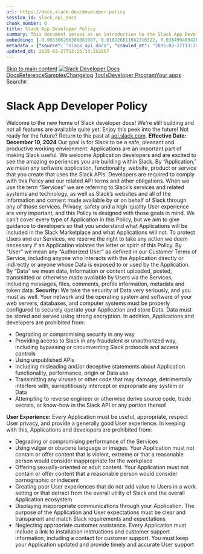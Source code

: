 ```yaml
---
url: https://docs.slack.dev/developer-policy
session_id: slack_api_docs
chunk_number: 0
title: Slack App Developer Policy
summary: This document serves as an introduction to the Slack App Developer Policy, outlining the framework for developing applications within Slack to ensure a safe and productive environment. It notes that the effective date is December 10, 2024, and invites developers to explore the ongoing changes to the documentation.
embedding: [-0.003306266386061907, 0.018226811662316322, 0.038499489426612854, 0.001566781778819859, 0.02787161059677601, -0.013185211457312107, -0.02298278734087944, -0.02776533178985119, -0.00652950257062912, 0.05186404660344124, 0.0073000239208340645, -0.061641693115234375, -0.003835999872535467, -0.0005176939303055406, -0.020817356184124947, 0.037038154900074005, -0.010309041477739811, 0.0036134785041213036, -0.012082569301128387, 0.019900701940059662, 0.05446787551045418, 0.040997039526700974, -0.058665886521339417, 0.057656239718198776, -0.004198011942207813, -0.021800436079502106, -0.01296601165086031, 0.016752192750573158, -0.008362811990082264, -0.020285962149500847, 0.009704581461846828, -0.036187924444675446, 0.0031833816319704056, 0.035125136375427246, 0.04968532919883728, -0.004284363240003586, 0.01598167233169079, 0.02670254372060299, 0.03964198753237724, -0.04445109888911247, -0.02548033744096756, -0.03331839665770531, 0.016180943697690964, 0.009352533146739006, -0.04487621411681175, 0.0399608239531517, -0.031086543574929237, -0.011046350933611393, -0.020126543939113617, -0.0034175270702689886, -0.05406932905316353, -0.01406865380704403, 0.02858899161219597, 0.001026254496537149, -0.04516848176717758, -0.010926787741482258, -0.008980557322502136, -0.023819731548428535, -0.04277721047401428, -0.010156266391277313, 0.023500895127654076, -0.008708218112587929, -0.05781565606594086, -0.012049357406795025, -0.029040677472949028, -0.020126543939113617, 0.005792193580418825, -0.0020508484449237585, 0.023713452741503716, 0.019488871097564697, 0.0447433665394783, -0.0072734542191028595, -0.01101313903927803, -0.002588884672150016, -0.008867636322975159, -0.031936775892972946, 0.02465667761862278, 0.059516116976737976, -0.0020392241422086954, -0.024404264986515045, -0.05080125853419304, 0.05648717284202576, -0.017509428784251213, 0.010594666004180908, -0.09086836129426956, 0.05584950000047684, -0.06323587894439697, -0.04277721047401428, -0.006167490500956774, 0.016871755942702293, -0.038605768233537674, 0.04407912492752075, -0.05542438477277756, 0.0272870771586895, 0.04745347797870636, -0.000307834823615849, 0.00024659998598508537, 0.004759296774864197, 0.019860846921801567, 0.04492935538291931, 0.037330422550439835, -0.02269051969051361, -0.061907391995191574, -0.061694834381341934, 0.04540760815143585, -0.040385935455560684, -0.001199787831865251, -0.0020126544404774904, 0.00021795454085804522, -0.034992288798093796, -0.09124033153057098, 0.00523422984406352, 0.008641793392598629, -0.009903853759169579, -0.011398399248719215, -0.021189332008361816, -0.030900556594133377, 0.006496290676295757, 0.021242471411824226, -0.04508877173066139, -0.07402317225933075, -0.01355054508894682, 0.0064132604748010635, -0.02091035060584545, 0.0252943504601717, 0.00045376058551482856, 0.019116895273327827, 0.021215902641415596, -0.07588305324316025, -0.0252943504601717, 0.05228916183114052, -0.029625210911035538, 0.07296038419008255, -0.061163440346717834, -0.036400482058525085, -0.011870011687278748, -0.037356991320848465, -0.010607951320707798, -0.034912578761577606, -0.031617939472198486, 0.05159834772348404, -0.016287222504615784, -0.022225549444556236, 0.012906230054795742, -0.04817085713148117, -0.05417560786008835, -0.036878738552331924, -0.010342254303395748, -0.02768562361598015, 0.06376726925373077, 0.021375320851802826, 0.03297299146652222, -0.01453362312167883, 0.02308906614780426, 0.017097599804401398, -0.0287484098225832, 0.07768978923559189, 0.09448184072971344, -0.020883779972791672, -0.031086543574929237, -0.038313500583171844, 0.012188848108053207, -0.008980557322502136, 0.002733357483521104, -0.04224581643939018, -0.02869527041912079, 0.05090753734111786, -0.057549960911273956, -0.06291703879833221, 0.015383853577077389, -0.0005143727175891399, -0.038526058197021484, -0.030767707154154778, 0.0042146178893744946, 0.011790302582085133, -0.033770084381103516, -0.003073781728744507, -0.033584095537662506, -0.007492654025554657, -0.023660313338041306, -0.01317856926470995, -0.004805793520063162, -0.04931335523724556, -0.04139558598399162, -0.04532790184020996, -0.003000715048983693, -0.04383999854326248, 0.015782399103045464, -0.025227926671504974, -0.037091296166181564, -0.018386229872703552, 0.007751708850264549, 0.013045720756053925, -0.03188363462686539, 0.035231415182352066, -0.018054109066724777, 0.003998739179223776, 0.0027649090625345707, 0.016924895346164703, -0.005742375273257494, 0.0458061546087265, 0.020897066220641136, 0.019130181521177292, -0.037463270127773285, 0.039270009845495224, -0.018359659239649773, 0.009498666040599346, 0.017336726188659668, -0.04333517327904701, -0.026370422914624214, 0.03299956023693085, -0.0312725305557251, -0.013344629667699337, 0.03342467546463013, -0.032840143889188766, -0.010833793319761753, 0.036081645637750626, 0.03145851939916611, -0.02760591357946396, 0.03262758627533913, -0.05433502793312073, 0.06445807963609695, -0.00249090907163918, -0.0032581088598817587, 0.023182058706879616, 0.032149333506822586, -0.017575854435563087, -0.029545500874519348, -0.0055696722120046616, 0.017602423205971718, 0.009950350970029831, 0.016885042190551758, -0.012235344387590885, -0.058612748980522156, 0.0450090654194355, -0.07189759612083435, 0.026848677545785904, 0.0035337693989276886, -0.009923781268298626, 0.03998739272356033, 0.03201648220419884, 0.005994787439703941, 0.007499296683818102, 0.016526350751519203, 0.030900556594133377, 0.015622980892658234, -0.011132702231407166, -0.036745887249708176, 0.03209619224071503, 0.02510836161673069, 0.0479317307472229, 0.020046835765242577, 0.028721841052174568, -0.022756943479180336, -0.005230908747762442, -0.057868797332048416, 0.03329182788729668, 0.0073000239208340645, 0.025121647864580154, -0.010295757092535496, -0.014307781122624874, 0.02593202330172062, -0.029465792700648308, 0.0018150423420593143, -0.009086836129426956, 0.019209889695048332, 0.034407757222652435, -0.002718412084504962, 0.02470981702208519, 0.012414690107107162, 0.017907975241541862, 0.015503417700529099, 0.011770375072956085, 0.011079562827944756, -0.015410423278808594, -0.014347635209560394, 0.035629961639642715, 0.032388459891080856, -0.022969501093029976, -0.0030654785223305225, -0.06658365577459335, -0.00791112706065178, -0.01606138050556183, -0.006436508614569902, 0.018439369276165962, -0.010056629776954651, 0.02776533178985119, -0.02096349000930786, -0.02319534495472908, -0.018492508679628372, -0.020073404535651207, 0.0519171841442585, -0.017934544011950493, -0.017801696434617043, 0.023500895127654076, 0.04312261566519737, 0.04692208394408226, -0.023288337513804436, -0.036373913288116455, -0.01090686023235321, 0.0022999392822384834, 0.012129065580666065, 0.010634521022439003, -0.02292964793741703, 0.016446640715003014, 0.033823221921920776, 0.04870225116610527, 0.014440629631280899, 0.005277405958622694, -0.04503563418984413, 0.016752192750573158, 0.0013949089916422963, -0.038658905774354935, -0.08991184830665588, -0.05717798322439194, -0.013145356439054012, 0.033026132732629776, 0.038419779390096664, 0.0015227756230160594, -0.02500208280980587, 0.011670738458633423, -0.0053172605112195015, -0.001781830214895308, -0.038579199463129044, -0.010607951320707798, -0.036028508096933365, -0.01648649573326111, -0.003865890670567751, 0.010302399285137653, -0.036001939326524734, 0.07535165548324585, -0.08385396003723145, -0.018279951065778732, 0.0003092878614552319, 0.0029957331717014313, -0.02792475000023842, 0.030050326138734818, 0.07248213142156601, -0.022092701867222786, 0.004314254503697157, -0.009166545234620571, -0.057443682104349136, -0.026131296530365944, -0.018386229872703552, 0.0060246787033975124, 0.05141236260533333, -0.0063302298076450825, 0.031006835401058197, -4.613371129380539e-05, 0.07630816847085953, -0.05114666372537613, -0.06530831009149551, 0.004304290749132633, -0.002089042216539383, -7.09909072611481e-05, 0.003126921132206917, 0.03985454514622688, -0.06700877100229263, -0.024138567969202995, 0.028668701648712158, -0.037914954125881195, -0.02436440996825695, 0.018372943624854088, -0.023872870951890945, 0.010402035899460316, 0.008482375182211399, 0.0016165999695658684, -0.07556421309709549, 0.026290712878108025, -0.007698569446802139, 0.017230447381734848, 0.013424338772892952, 0.018744919449090958, -0.024962229654192924, -0.0159019622951746, -0.006306981667876244, -0.008150254376232624, 0.022092701867222786, 0.036081645637750626, -0.007778278551995754, 0.020843926817178726, 0.038712047040462494, -0.012660459615290165, -0.03188363462686539, 0.011059636250138283, 0.03191020339727402, -0.0070143998600542545, -0.0028329938650131226, -0.008150254376232624, 0.0072734542191028595, 0.025174787268042564, 0.0063567995093762875, -0.010036702267825603, 0.021906714886426926, 0.024483975023031235, 0.0015368908643722534, 0.034726593643426895, 0.0042478302493691444, 0.061694834381341934, -0.034567173570394516, 0.02606487087905407, 0.017615707591176033, -0.0030604968778789043, 0.02253110148012638, -0.057124845683574677, -0.04399941489100456, 0.004912072326987982, -0.0231687743216753, 0.001634866581298411, 0.03241502866148949, 0.014573478139936924, 0.01563626527786255, 0.01611451990902424, -0.029811197891831398, -0.002585563575848937, -0.04575301706790924, 0.05284712463617325, 0.014002230018377304, 0.0242315623909235, 0.04381342977285385, 0.032282181084156036, -0.06270448118448257, 0.017894690856337547, -0.022544385865330696, -0.008356168866157532, 0.037064723670482635, 0.02239825390279293, -0.019648289307951927, 0.003786181565374136, -0.023394616320729256, -0.040146809071302414, -0.0020342422649264336, 0.04825056716799736, -0.033902931958436966, -0.029811197891831398, -0.028934398666024208, -0.02736678719520569, -0.011139344424009323, 0.010069914162158966, 0.020458664745092392, -0.012394762597978115, -0.030820846557617188, -0.020099975168704987, 0.03297299146652222, -0.01587539352476597, 0.02205284684896469, -0.05157177895307541, -0.01307229045778513, 0.002595527097582817, -0.004085090477019548, -0.04987131804227829, 0.0123814782127738, 0.018200241029262543, 0.007147247903048992, -0.02144174464046955, -0.028721841052174568, 0.015596411190927029, 0.006499611772596836, 0.017177307978272438, 0.02917352505028248, 0.024111999198794365, 0.012089211493730545, -0.02292964793741703, 0.018505793064832687, 0.0026569694746285677, -0.04631097987294197, -0.004516848362982273, 0.011232338845729828, -0.01133197546005249, -0.011697308160364628, 0.01417493261396885, -0.0030073574744164944, 0.018970763310790062, -0.016459926962852478, -0.030369162559509277, -0.035071998834609985, 0.029837768524885178, 0.004327539354562759, 0.05553066357970238, -0.011571102775633335, -0.009452168829739094, 0.01463990192860365, -0.03244159743189812, 0.02510836161673069, 0.0519171841442585, 0.019953841343522072, 0.02250453270971775, 0.018904337659478188, -0.037861816585063934, 0.005559708923101425, -0.04562016576528549, -0.0032963028643280268, 0.06435180455446243, -0.015065017156302929, -0.026556409895420074, -0.02348761074244976, 0.009498666040599346, -0.03143195062875748, -0.016924895346164703, -0.0057025207206606865, -0.017323441803455353, -0.0479317307472229, -0.01301915105432272, 0.0315382294356823, 0.04264436289668083, -0.013065648265182972, 0.0018715029582381248, -0.03911059349775314, -0.015968387946486473, -0.009352533146739006, -0.004486957564949989, -0.029678350314497948, 0.03230874985456467, 0.0037662542890757322, -0.04322889447212219, 0.02813730761408806, -0.022092701867222786, 0.061057161539793015, 0.006144241895526648, -0.014759466052055359, 0.0005936666275374591, -0.014520338736474514, -0.004467030055820942, -0.004085090477019548, -0.017668846994638443, -0.012241987511515617, -0.03331839665770531, -0.017257018014788628, -0.02364702895283699, -0.007572363130748272, 0.009531877934932709, -0.00397549057379365, 0.00046663027023896575, -0.010720872320234776, 0.01416164729744196, 0.025653041899204254, -0.018944192677736282, -0.025945307686924934, 0.00629701791331172, 0.005679272580891848, 0.0015518362633883953, 0.010355538688600063, 0.035975366830825806, 0.003845963394269347, -0.025227926671504974, -0.02138860523700714, 0.0027483028825372458, -0.02704795077443123, 0.0035769452806562185, -0.005815442185848951, -0.002686860505491495, 0.01587539352476597, 0.017921259626746178, 0.0042212605476379395, 0.008575369603931904, 0.011763732880353928, -0.01422807201743126, -0.002175393747165799, 0.0026785575319081545, 0.004699514713138342, 0.011896581389009953, -0.035815950483083725, 0.023607173934578896, 0.015237720683217049, -0.018811345100402832, 0.01190322358161211, 0.0038592482451349497, -0.01084043551236391, -0.020458664745092392, 0.030528580769896507, -0.0016232423949986696, -0.010156266391277313, -0.017894690856337547, 0.028004460036754608, 0.025387344881892204, -0.022225549444556236, 0.002142181620001793, -0.010129696689546108, 0.012873017229139805, -0.0045533813536167145, -0.026370422914624214, -0.0016423392808064818, -0.02269051969051361, 0.02585231326520443, -0.04785202071070671, -0.02404557541012764, -0.016898326575756073, 0.012534254230558872, -0.036613039672374725, -0.029784629121422768, 0.02540062926709652, -0.024404264986515045, -0.02173401042819023, -0.0034872726537287235, 0.03246816620230675, 0.006981187500059605, -0.006213987711817026, 0.010568096302449703, -0.026636119931936264, -0.0034972361754626036, 0.015862109139561653, -0.03191020339727402, -0.009013769216835499, -0.007545793429017067, -0.007319950964301825, 0.0023215271066874266, 0.011351902037858963, 0.006446472369134426, 0.002150484826415777, -0.02595859207212925, 0.00305219367146492, -0.009638156741857529, -0.009120048023760319, -0.03289328143000603, -0.012886302545666695, 0.008661720901727676, 0.016180943697690964, 0.002547369571402669, 0.003186702961102128, 0.013132072053849697, -0.057762518525123596, -0.022305259481072426, 0.02327505312860012, 0.036799028515815735, 0.041236165910959244, 0.007545793429017067, -0.019595149904489517, -0.04596557468175888, -0.0052906908094882965, -0.0059582544490695, -0.0024659999180585146, 0.025998447090387344, 0.01592853292822838, -0.018040822818875313, 0.011943078599870205, -0.010873648338019848, -0.005599563475698233, -0.011471466161310673, 0.019356023520231247, -0.025998447090387344, 0.008010763674974442, 0.0063302298076450825, 0.025573331862688065, -0.015011877752840519, -0.008256533183157444, 0.006120993755757809, -0.02864213101565838, 0.015171295963227749, 0.030156604945659637, 7.202878623502329e-05, -0.018213525414466858, -0.0040618423372507095, 0.011365187354385853, -0.015038447454571724, 0.04601871222257614, 0.01632707752287388, -0.029040677472949028, 0.010003490373492241, -0.001808399916626513, 0.037888385355472565, -0.018147101625800133, 0.025679610669612885, -0.004855611827224493, 0.009538521058857441, 0.006320266518741846, 0.009863999672234058, -0.004991781432181597, 0.014865744858980179, 0.016499780118465424, 0.005778908729553223, -0.05088096857070923, 0.059834953397512436, 0.05149206891655922, -0.00576562387868762, 0.02444412000477314, -0.003213272662833333, -0.01595510169863701, -0.03974826633930206, 0.0221059862524271, 0.01190322358161211, -0.034248337149620056, 0.016127804294228554, -0.03252130746841431, -0.008422593586146832, 0.0020442060194909573, -0.023128919303417206, 0.00631694495677948, 0.0463375486433506, -5.0726324843708426e-05, -0.03236188739538193, 0.008967272005975246, -0.029386082664132118, 0.018346374854445457, -0.033982641994953156, 0.006612532772123814, 0.008090471848845482, -0.019090326502919197, 0.015038447454571724, -0.019887417554855347, -0.06397982686758041, -0.012520968914031982, 0.021162763237953186, -0.010900218039751053, -0.010873648338019848, -0.033344969153404236, 0.009976920671761036, 0.0072203148156404495, -0.029704919084906578, 0.014507053419947624, -0.03299956023693085, 0.014520338736474514, 0.012760096229612827, -0.021401889622211456, 0.025360774248838425, 0.0023680240847170353, -0.02128232643008232, -0.005433502607047558, -0.034646883606910706, 0.0038592482451349497, 0.007612217683345079, -0.008170180954039097, 7.71662816987373e-05, -0.04006710276007652, -0.016606058925390244, -0.005254157353192568, 0.0009291090536862612, -0.010933429934084415, 0.037728969007730484, -0.0028645452111959457, -0.0003491424140520394, 0.010833793319761753, 0.014600047841668129, 0.02723393775522709, 0.0047958302311599255, -0.04583272337913513, -0.006426545325666666, -0.017894690856337547, 0.0458061546087265, 0.0044006058014929295, 0.006758666131645441, 0.02202627807855606, 0.014905598945915699, -0.0008311332785524428, 0.02829672582447529, 0.0023680240847170353, -0.007685284595936537, -0.011783660389482975, 0.010654447600245476, 0.010302399285137653, 0.037702396512031555, 0.03911059349775314, 0.011126060038805008, -0.03143195062875748, -0.007632145192474127, -0.01158438716083765, -0.004586593713611364, -0.01432106550782919, 0.022730374708771706, -0.0025988484267145395, 0.04572644457221031, 0.015476847998797894, 0.05003073811531067, -0.05239544063806534, 0.0008776302565820515, 0.005015030037611723, -0.012248629704117775, -0.04755975678563118, -0.009392387233674526, 0.04864911362528801, 0.025041937828063965, 0.02385958656668663, -0.0022833331022411585, -0.0016481514321640134, 0.036214493215084076, 0.04174099117517471, -0.04880852997303009, -0.05252828821539879, -0.0063302298076450825, 0.037463270127773285, -0.024165138602256775, -0.02114947699010372, 0.007034326903522015, 0.008708218112587929, -0.010807223618030548, -0.02776533178985119, -0.02335476316511631, -0.00571248447522521, -0.0226373802870512, -0.019249744713306427, -0.02478952519595623, -0.04591243341565132, -0.006320266518741846, -0.02122918702661991, -0.0019179999362677336, -0.02880154922604561, -0.0019379272125661373, -0.0034806302282959223, -0.10160251706838608, -0.043149184435606, 0.008502302691340446, 0.012799951247870922, -0.004184727091342211, 0.0197147149592638, 0.016473211348056793, 0.02534748986363411, 0.020259393379092216, -0.02112290821969509, 0.026529841125011444, -0.038977742195129395, 0.006446472369134426, -0.008767999708652496, 0.02513493224978447, 0.020445380359888077, 0.019369307905435562, -0.0029176846146583557, 0.013975660316646099, -0.006868266500532627, -0.012394762597978115, -0.02901410683989525, -0.012839805334806442, 0.06839039921760559, 0.05422874912619591, -0.01254089642316103, 0.02710109017789364, -0.00626380555331707, 0.039588846266269684, 0.016672484576702118, 0.01121241133660078, 0.001277005998417735, -0.037675827741622925, -0.0008809514692984521, -0.0007260999409481883, 0.007147247903048992, 0.019037187099456787, -0.020020265132188797, 0.016765477135777473, -0.038233790546655655, 0.004619805607944727, -0.021853575482964516, 0.02792475000023842, -0.02787161059677601, 0.014626617543399334, 0.0008859332883730531, 0.003281357465311885, 0.010030060075223446, -0.04301633685827255, 0.039190299808979034, -0.0030339271761476994, -0.03985454514622688, 0.019515441730618477, -0.024244846776127815, -0.005778908729553223, 0.00292598782107234, -0.04920707643032074, 0.007671999745070934, -0.008874278515577316, -0.00395556353032589, 0.015503417700529099, 0.011763732880353928, 0.011411684565246105, -0.018266664817929268, 0.023686883971095085, 0.0037662542890757322, -0.010202762670814991, 0.005802157334983349, -0.020073404535651207, 0.037171002477407455, 0.0075059388764202595, 0.017868120223283768, 0.028774980455636978, 0.033451247960329056, 0.021455029025673866, 0.005609526764601469, 0.016805332154035568, 0.010594666004180908, 0.009970278479158878, -0.038180653005838394, 0.04062506556510925, 0.00510802399367094, 0.036931876093149185, 0.05013701692223549, 0.006416581571102142, 0.013444266282022, 8.624772453913465e-05, 0.0054966057650744915, -0.006765308789908886, -0.017031174153089523, 0.06881551444530487, 0.010282471776008606, 0.004174763336777687, -0.0005135423853062093, -0.0037629331927746534, -0.02239825390279293, 0.005436824169009924, -0.003839320968836546, 0.035895660519599915, -0.014387490227818489, 0.012049357406795025, 0.01381624210625887, 0.008721502497792244, 0.020392240956425667, -0.019236460328102112, 0.016366932541131973, 0.031405381858348846, 0.0007622181437909603, -0.035470545291900635, 0.02548033744096756, 0.01353725977241993, -0.004447103012353182, 0.031086543574929237, 0.026795538142323494, -0.029306374490261078, -0.002733357483521104, 0.023819731548428535, 0.008814496919512749, 0.0036898665130138397, 0.015835538506507874, 0.02168087102472782, 0.02351418137550354, -0.04583272337913513, 0.04689551144838333, -0.024058859795331955, -0.012042714282870293, 0.037038154900074005, 0.009545163251459599, -0.031617939472198486, 0.017947830259799957, 0.04203325882554054, 0.009897211566567421, -0.05029643326997757, 0.012514326721429825, 0.014693041332066059, 0.019329452887177467, 0.02731364779174328, 0.0013367878273129463, -0.029572071507573128, -0.011537889949977398, -0.01579568348824978, -0.0159019622951746, 0.02712765894830227, -0.02731364779174328, -0.0005986484466120601, -0.01010976918041706, -0.022039562463760376, 0.05101381614804268, -0.016260653734207153, -0.014414059929549694, 0.028721841052174568, -0.031166253611445427, -0.020246107131242752, 0.032069623470306396, -0.006947975605726242, -0.010302399285137653, -0.02656969614326954, -0.012706956826150417, -0.037888385355472565, -0.01127883605659008, -0.02375330775976181, 0.010767369531095028, -0.021694157272577286, -0.008582011796534061, -0.0008099605911411345, -0.005144557449966669, -0.018439369276165962, 0.00724024185910821, 0.0067985206842422485, -0.028668701648712158, 0.006144241895526648, 0.02816387638449669, -0.011843441985547543, 0.01142496895045042, 0.015516702085733414, 0.02080407179892063, -0.009591660462319851, -0.030023755505681038, 0.004055199678987265, 0.023686883971095085, -0.008973915129899979, -0.0022152482997626066, -0.0272870771586895, 0.005868581589311361, 0.04947277158498764, 0.006130957044661045, 0.005805478431284428, -0.011145987547934055, -0.03331839665770531, 0.018651926890015602, 0.05029643326997757, 0.034381184726953506, 0.017376581206917763, 0.0009548484231345356, -0.04973847046494484, -0.038127511739730835, 0.023155489936470985, -0.0052906908094882965, 0.015450278297066689, -0.0053703999146819115, 0.021959854289889336, 0.06998457759618759, -0.009618230164051056, -0.00098058779258281, -0.0016024847282096744, 0.04963219165802002, -0.05292683467268944, 0.032919853925704956, 0.014307781122624874, 0.022172410041093826, 0.015118156559765339, 0.01982099376618862, -0.02664940431714058, -0.0020491876639425755, 0.01175709068775177, 0.0016913271974772215, -0.0040618423372507095, -0.019754568114876747, -0.023660313338041306, -0.03246816620230675, -0.017934544011950493, -0.019170034676790237, -0.006748702842742205, -0.024590253829956055, -0.020830640569329262, 0.01348412036895752, -0.02678225375711918, 0.009472096338868141, 0.013331344351172447, 0.0073465206660330296, 0.004354109056293964, 0.02138860523700714, -0.0032415029127150774, 0.002441090764477849, 0.004666302818804979, -0.014706326648592949, 0.037941526621580124, 0.005240872502326965, 0.04732062667608261, 0.01592853292822838, 0.02048523537814617, 0.013092217035591602, -0.030502010136842728, -0.02638370729982853, -0.037569548934698105, 0.02391272597014904, 0.0495259128510952, 0.003163454355672002, -0.0016913271974772215, -0.016300508752465248, 0.007917769253253937, 0.011537889949977398, 0.023368047550320625, 0.017389865592122078, 0.009897211566567421, -0.028562422841787338, 0.017350010573863983, 0.035337693989276886, -0.012036072090268135, -0.01606138050556183, 0.024271417409181595, 0.036878738552331924, -0.013563829474151134, -0.007818132638931274, -0.017416436225175858, 0.010687660425901413, -0.008256533183157444, 0.021508168429136276, -0.013291490264236927, 0.0067985206842422485, -0.0058918301947414875, 0.05037614330649376, -0.005749017931520939, 0.038021232932806015, -0.021534739062190056, -0.009452168829739094, -0.04232552647590637, 0.011006496846675873, -0.001475448370911181, -0.04158157482743263, -0.0221059862524271, -0.026503270491957664, -0.011086205020546913, 0.011843441985547543, 0.012813235633075237, -0.032388459891080856, 0.034912578761577606, -0.020259393379092216, -0.006130957044661045, -0.01089357491582632, 0.040678203105926514, 0.05117323249578476, -0.03911059349775314, 0.0010553151369094849, -0.033902931958436966, 0.004476993810385466, -0.005483320914208889, 0.03198991343379021, 0.02736678719520569, 0.017017889767885208, -0.003952242434024811, 0.0016381877940148115, 0.018678495660424232, 0.023740023374557495, -0.00030139999580569565, -0.038791757076978683, 0.0058121210895478725, 0.005632775370031595, 0.017628993839025497, 0.005845332983881235, -0.02308906614780426, -0.033158980309963226, 0.011411684565246105, 0.016353648155927658, 0.009724508970975876, -0.0020840605720877647, -0.04915393516421318, 0.004543418064713478, -0.0143742049112916, 0.009618230164051056, 0.028562422841787338, -0.0041681211441755295, 0.036241065710783005, 0.003988775424659252, 0.018904337659478188, 0.007519223727285862, 0.021933283656835556, 0.019887417554855347, -0.009684653952717781, -0.018040822818875313, -0.01053488440811634, 0.01170395128428936, 0.0014380847569555044, 0.005204339046031237, -0.040226519107818604, -0.004065163433551788, -0.05050899088382721, 0.016234083101153374, 0.008489017374813557, -0.010309041477739811, -0.018718350678682327, -0.019488871097564697, -0.020073404535651207, 0.017031174153089523, 0.02869527041912079, -0.005430181510746479, 0.006908121053129435, 0.01648649573326111, -0.0315382294356823, -0.013384483754634857, 0.07859315723180771, -0.00601139385253191, 0.007592290639877319, -0.0020990059711039066, 0.010900218039751053, 0.003679902758449316, 0.019223174080252647, 0.039509136229753494, -0.007213672157377005, -0.00277653313241899, -0.03201648220419884, 0.010986569337546825, 0.017217162996530533, 0.024111999198794365, 0.0034440967720001936, -0.013882665894925594, -0.005220944993197918, 0.02168087102472782, 0.012833163142204285, -0.0018947514472529292, 0.019515441730618477, 0.01568940468132496, 0.00690147839486599, -0.016951465979218483, -0.01442734431475401, -0.022305259481072426, -0.002452715067192912, -0.01169066596776247, 0.040598493069410324, -0.021959854289889336, -0.011664096266031265, -0.014055369421839714, 0.017443004995584488, -0.01042860560119152, -0.010860363021492958, -0.020923634991049767, 0.005705842282623053, -0.02239825390279293, 0.005582957062870264, -0.010262545198202133, -0.004440460354089737, -0.028057599440217018, 0.011630884371697903, -0.0035703028552234173, -0.0026187757030129433, -0.008748072199523449, -0.017270302399992943, -0.0069546177983284, -8.505416190018877e-05, -0.015676120296120644, -0.008203393779695034, 0.030130034312605858, 0.040146809071302414, -0.019409162923693657, -0.00326475128531456, 0.0034440967720001936, 0.01638021692633629, 0.037914954125881195, -0.017057744786143303, 0.0028894543647766113, -0.024696532636880875, 0.02295621670782566, 0.0031136362813413143, 0.020060120150446892, -0.030820846557617188, 0.0074527994729578495, -0.034673452377319336, -0.0108537208288908, -0.008668363094329834, 0.019276313483715057, 0.01137182954698801, 0.05781565606594086, 0.038579199463129044, 0.02168087102472782, 0.0047958302311599255, 0.0015443635638803244, -0.003244824009016156, -0.0070143998600542545, 0.022996071726083755, 0.005094739142805338, 0.011398399248719215, 0.010209405794739723, 0.05050899088382721, 0.017496144399046898, -0.01206264179199934, 0.031511660665273666, -0.0031036725267767906, -0.025041937828063965, -0.02449725940823555, 0.010169550776481628, -0.034460894763469696, -0.009598302654922009, 0.04822399839758873, 0.0055231754668056965, 0.0030621574260294437, 0.023341476917266846, -0.009405672550201416, -0.002201963448897004, 0.02069779299199581, 3.531382390065119e-05, 0.009850714355707169, 0.03196334466338158, -0.019369307905435562, 0.020923634991049767, -0.02492237463593483, 0.0274199265986681, -0.04569987580180168, 0.02290307730436325, 0.003865890670567751, 0.02489580400288105, -0.0012222060468047857, -0.024510543793439865, 0.018744919449090958, -0.006459757220000029, 0.030475441366434097, -0.0069878301583230495, -0.0018150423420593143, 0.005313938949257135, -0.008482375182211399, -0.004779223818331957, 0.016406787559390068, -0.015317429788410664, -0.006874908693134785, 0.0015709332656115294, -0.035497114062309265, 0.018798058852553368, -0.0217074416577816, 0.0027034664526581764, 0.008967272005975246, 0.04902108758687973, -0.007512581534683704, 0.0028047633823007345, 0.017522715032100677, -0.015915248543024063, -0.021667586639523506, 0.004300969652831554, 0.024457404389977455, -0.036985017359256744, -0.008548799902200699, -0.02792475000023842, -0.05194375663995743, 0.03137880936264992, 0.02239825390279293, 0.024324556812644005, -0.016632629558444023, 0.0023912726901471615, 0.0024693210143595934, -0.022119272500276566, 0.008024048060178757, -0.016938181594014168, -0.0003022302989847958, 0.038658905774354935, 0.009598302654922009, 0.0128464475274086, 0.006061211694031954, -0.009817502461373806, 0.02186685986816883, -0.024537114426493645, -0.003978812135756016, -0.021109623834490776, 0.01080058142542839, -0.02367359958589077, -0.0005201848107390106, -0.023607173934578896, 0.03974826633930206, -0.012959369458258152, -0.0048954663798213005, 0.012241987511515617, -0.0013243332505226135, -0.001861539320088923, -0.025227926671504974, -0.013371199369430542, 0.0010495029855519533, 0.030794277787208557, -0.013291490264236927, -0.00342416949570179, -0.02890782803297043, 0.0070143998600542545, -0.03246816620230675, -0.02497551403939724, 0.004696193616837263, -0.03289328143000603, 0.014573478139936924, -0.012932799756526947, 0.04370715096592903, 0.02819044701755047, 0.02500208280980587, 0.0013600363163277507, -0.017057744786143303, 0.034274905920028687, -0.006489648018032312, 0.016818616539239883, 0.0017934544011950493, -0.012567466124892235, 0.022172410041093826, -0.0037994664162397385, 0.015543271787464619, -0.011790302582085133, 0.0032929815351963043, 0.023979149758815765, 0.007047611754387617, -0.0033793330658227205, 0.000373013608623296, 0.02425813116133213, 0.0007040969212539494, -0.005147878546267748, 0.013278204947710037, -0.0005455090431496501, 0.006662351079285145, 0.02710109017789364, -0.004450424108654261, 0.02255767211318016, -0.006894836202263832, 0.011537889949977398, 0.004918714985251427, 0.033265259116888046, -0.0024875877425074577, 0.026582980528473854, -0.02912038564682007, -0.036347344517707825, -0.01369667798280716, -0.001050333259627223, 0.030236313119530678, -0.019276313483715057, 0.030820846557617188, 0.002286654431372881, 0.026556409895420074, 0.0020873816683888435, 0.01026918739080429, 0.002436108887195587, 0.05375049263238907, -0.024218278005719185, -0.008469090797007084, 0.010076557286083698, -0.0045799510553479195, -0.003962205722928047, -0.031219393014907837, -0.004075127188116312, 0.008648435585200787, -0.02481609582901001, 0.009824144653975964, 0.008435877971351147, -0.011026423424482346, 0.01200950238853693, -0.014281211420893669, 0.004118302837014198, 0.04312261566519737, -0.002313224133104086, -0.02755277417600155, -0.0012877999106422067, 0.003696508938446641, 0.03977483510971069, 0.02433784119784832, 0.007466084323823452, 0.012341623194515705, -0.021614447236061096, 0.0018897695699706674, -0.04200669005513191, 0.05701856687664986, -0.0026303997728973627, -0.03416862711310387, -0.00395556353032589, 0.02545376867055893, -0.0018897695699706674, -0.033371537923812866, -0.0002945499727502465, 0.010554811917245388, -0.009950350970029831, -0.035364266484975815, 0.021959854289889336, -0.011086205020546913, 0.022464677691459656, 0.02431127056479454, 0.024430835619568825, -0.006589284632354975, -0.018133817240595818, 0.00811039935797453, 0.016818616539239883, 0.0211760476231575, -0.013092217035591602, -0.026582980528473854, 0.01987413316965103, -0.010242617689073086, -0.0007447818061336875, -0.0030555150005966425, 0.02133546583354473, -0.007147247903048992, -0.014812605455517769, 0.02755277417600155, -0.0016722301952540874, 0.017868120223283768, 0.036692749708890915, -0.006682278588414192, 0.014414059929549694, -0.013577114790678024, 0.01295272633433342, -0.00030098482966423035, 0.00826981756836176, -0.009664726443588734, 0.003819393692538142, -0.008734787814319134, -0.02332819253206253, 0.026954956352710724, 0.014852459542453289, 0.015862109139561653, 0.040917329490184784, 0.010488387197256088, 0.011179199442267418, -0.016978034749627113, 0.003982133232057095, 0.0029110421892255545, -0.0009797575185075402, 0.015516702085733414, -0.013138714246451855, -0.01295272633433342, -0.01074744202196598, 0.014732896350324154, -0.02016639895737171, -0.02168087102472782, 0.01110613252967596, -0.00013492423749994487, -0.009737793356180191, 0.023686883971095085, 0.030820846557617188, 0.019834278151392937, 0.010661090724170208, -0.012135708704590797, -0.05401619151234627, 0.004603199660778046, -0.009259538725018501, 0.016765477135777473, 0.00029787118546664715, 0.026928385719656944, -0.034673452377319336, 0.01026918739080429, 0.00146797567140311, 0.005204339046031237, 0.008495660498738289, 0.020405525341629982, -0.02184028923511505, 0.013351271860301495, 0.0055696722120046616, 0.00816353876143694, 0.007778278551995754, -0.008914132602512836, 0.02521464042365551, 0.014135077595710754, 0.038446348160505295, 0.011285478249192238, -0.016194229945540428, -0.012547538615763187, 0.03137880936264992, 0.0017934544011950493, 0.02853585220873356, -0.0012952726101502776, 0.010395393706858158, -0.030634859576821327, -0.034726593643426895, 2.3494980268878862e-05, 0.024297986179590225, -0.00706089660525322, -0.016606058925390244, 0.003297963412478566, 0.011285478249192238, -0.005197696853429079, 0.013298132456839085, -0.009638156741857529, 0.010548168793320656, 0.014347635209560394, 0.006536145228892565, -0.04490278661251068, -0.0011923151323571801, 0.015277574770152569, -0.01416164729744196, 0.026343852281570435, -0.026689259335398674, -0.01295272633433342, -0.006091102492064238, -0.02574603445827961, -0.018479222431778908, 0.0143742049112916, 0.016141090542078018, 0.026928385719656944, -0.0030887271277606487, 0.03167107701301575, -0.019953841343522072, 0.0030654785223305225, 0.005778908729553223, -0.0129128722473979]
metadata : {"source": "slack_api_docs", "crawled_at": "2025-03-27T13:25:31.480058", "url_path": "/developer-policy", "chunk_size": 4767}
updated_dt: 2025-03-27T13:25:33.252957
---
```

[Skip to main content](https://docs.slack.dev/developer-policy#__docusaurus_skipToContent_fallback)
[![Slack Developer Docs](https://docs.slack.dev/img/logos/slack-developers-white.png)](https://slack.dev)[Docs](https://docs.slack.dev/)[Reference](https://docs.slack.dev/reference)[Samples](https://docs.slack.dev/samples)[Changelog](https://docs.slack.dev/changelog)
[Tools](https://tools.slack.dev)[Developer Program](https://api.slack.com/developer-program)[Your apps](https://api.slack.com/apps)
Search`K`
# Slack App Developer Policy
Welcome to the new home of Slack developer docs!
We're still building and not all features are available quite yet. Enjoy this peek into the future!
Not ready for the future? Return to the past at [api.slack.com](https://api.slack.com/docs).
**Effective Date: December 10, 2024**
Our goal is for Slack to be a safe, pleasant and productive working environment. Applications are an important part of making Slack useful. We welcome Application developers and are excited to see the amazing experiences you are building within Slack. By “Application,” we mean any software application, functionality, website, product or service that you create that uses the Slack APIs. Developers are required to comply with this Policy and our related API terms and other obligations. When we use the term “Services” we are referring to Slack’s services and related systems and technology, as well as Slack’s websites and all of the information and content made available by or on behalf of Slack through any of those services.
Privacy, safety and a high-quality User experience are very important, and this Policy is designed with those goals in mind. We can’t cover every type of Application in this Policy, but we aim to give guidance to developers so that you understand what Applications will be included in the Slack Marketplace and what Applications will not. To protect Users and our Services, we reserve the right to take any action we deem necessary if an Application violates the letter or spirit of this Policy. By “User” we mean any “Authorized User” as defined in our Customer Terms of Service, including anyone who interacts with the Application directly or indirectly or anyone whose Data is exposed to or used by the Application. By “Data” we mean data, information or content uploaded, posted, transmitted or otherwise made available by Users via the Services, including messages, files, comments, profile information, metadata and token data.
**Security:** We take the security of Data very seriously, and you must as well. Your network and the operating system and software of your web servers, databases, and computer systems must be properly configured to securely operate your Application and store Data. Data must be stored and served using strong encryption. In addition, Applications and developers are prohibited from:
  * Degrading or compromising security in any way
  * Providing access to Slack in any fraudulent or unauthorized way, including bypassing or circumventing Slack protocols and access controls
  * Using unpublished APIs
  * Including misleading and/or deceptive statements about Application functionality, performance, origin or Data use
  * Transmitting any viruses or other code that may damage, detrimentally interfere with, surreptitiously intercept or expropriate any system or Data
  * Attempting to reverse engineer or otherwise derive source code, trade secrets, or know-how in the Slack API or any portion thereof


**User Experience:** Every Application must be useful, appropriate, respect User privacy, and provide a generally good User experience. In keeping with this, Applications and developers are prohibited from:
  * Degrading or compromising performance of the Services
  * Using vulgar or obscene language or images. Your Application must not contain or offer content that is violent, extreme or that a reasonable person would consider inappropriate for the workplace
  * Offering sexually-oriented or adult content. Your Application must not contain or offer content that a reasonable person would consider pornographic or indecent
  * Creating poor User experiences that do not add value to Users in a work setting or that detract from the overall utility of Slack and the overall Application ecosystem
  * Displaying inappropriate communications through your Application. The purpose of the Application and User expectations must be clear and transparent and match Slack requirements and expectations
  * Neglecting appropriate customer assistance. Every Application must include a link to installation instructions and customer support information, including a contact for customer support. You must keep your Application updated and provide timely and accurate User support